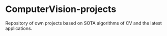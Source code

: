 # ComputerVision-projects
Repository of own projects based on SOTA algorithms of CV and the latest applications.
